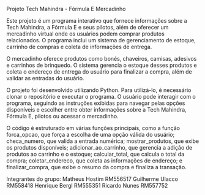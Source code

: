 Projeto Tech Mahindra - Fórmula E Mercadinho

Este projeto é um programa interativo que fornece informações sobre a Tech Mahindra, a Fórmula E e seus pilotos, além de oferecer um mercadinho virtual onde os usuários podem comprar produtos relacionados. O programa inclui um sistema de gerenciamento de estoque, carrinho de compras e coleta de informações de entrega.

O mercadinho oferece produtos como bonés, chaveiros, camisas, adesivos e carrinhos de brinquedo. O sistema gerencia o estoque desses produtos e coleta o endereço de entrega do usuário para finalizar a compra, além de validar as entradas do usuário.

O projeto foi desenvolvido utilizando Python. Para utilizá-lo, é necessário clonar o repositório e executar o programa. O usuário pode interagir com o programa, seguindo as instruções exibidas para navegar pelas opções disponíveis e escolher entre obter informações sobre a Tech Mahindra, Fórmula E, pilotos ou acessar o mercadinho.

O código é estruturado em várias funções principais, como a função forca_opcao, que força a escolha de uma opção válida do usuário; checa_numero, que valida a entrada numérica; mostrar_produtos, que exibe os produtos disponíveis; adicionar_ao_carrinho, que gerencia a adição de produtos ao carrinho e o estoque; calcular_total, que calcula o total da compra; coletar_endereco, que coleta as informações de endereço; e finalizar_compra, que exibe o resumo da compra e finaliza a transação.


Integrantes do grupo: 
Matheus Hostim RM556517 Guilherme Ulacco RM558418 Henrique Bergl RM555351 Ricardo Nunes RM557752
